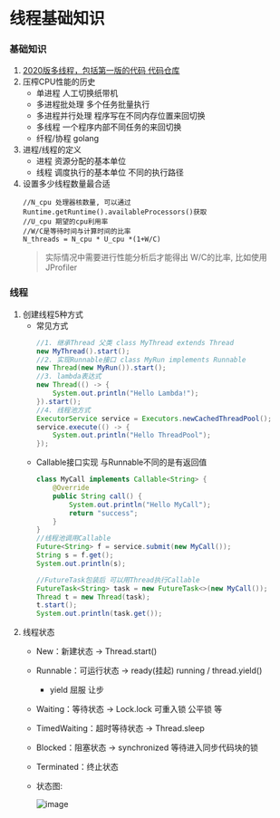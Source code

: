 线程基础知识
===
### 基础知识
1. [2020版多线程，包括第一版的代码 代码仓库](http://git.mashibing.com/mashibing/juc2020)
1. 压榨CPU性能的历史
    * 单进程 人工切换纸带机
    * 多进程批处理 多个任务批量执行
    * 多进程并行处理 程序写在不同内存位置来回切换
    * 多线程 一个程序内部不同任务的来回切换
    * 纤程/协程 golang
1. 进程/线程的定义
    * 进程 资源分配的基本单位
    * 线程 调度执行的基本单位 不同的执行路径
1. 设置多少线程数量最合适
    ```
    //N_cpu 处理器核数量, 可以通过 Runtime.getRuntime().availableProcessors()获取
    //U_cpu 期望的cpu利用率
    //W/C是等待时间与计算时间的比率
    N_threads = N_cpu * U_cpu *(1+W/C)

    ```
    > 实际情况中需要进行性能分析后才能得出 W/C的比率, 比如使用JProfiler
    
### 线程
1. 创建线程5种方式
    * 常见方式
        ```java
        //1. 继承Thread 父类 class MyThread extends Thread
        new MyThread().start();
        //2. 实现Runnable接口 class MyRun implements Runnable
        new Thread(new MyRun()).start();
        //3. lambda表达式
        new Thread(() -> {
            System.out.println("Hello Lambda!");
        }).start();
        //4. 线程池方式
        ExecutorService service = Executors.newCachedThreadPool();
        service.execute(() -> {
            System.out.println("Hello ThreadPool");
        });

        ```
    *  Callable接口实现 与Runnable不同的是有返回值
        ```java
        class MyCall implements Callable<String> {
            @Override
            public String call() {
                System.out.println("Hello MyCall");
                return "success";
            }
        }
        //线程池调用Callable
        Future<String> f = service.submit(new MyCall());
        String s = f.get();
        System.out.println(s);

        //FutureTask包装后 可以用Thread执行Callable
        FutureTask<String> task = new FutureTask<>(new MyCall());
        Thread t = new Thread(task);
        t.start();
        System.out.println(task.get());

        ```
1. 线程状态
    * New：新建状态 -> Thread.start()
    * Runnable：可运行状态 -> ready(挂起) running / thread.yield()
        * yield 屈服 让步
    * Waiting：等待状态 -> Lock.lock 可重入锁 公平锁 等
    * TimedWaiting：超时等待状态 -> Thread.sleep
    * Blocked：阻塞状态 -> synchronized 等待进入同步代码块的锁
    * Terminated：终止状态
    * 状态图:
    
        ![image](https://i.imgur.com/bmVkDY5.png)